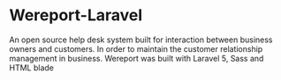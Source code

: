 # Wereport-Laravel
An open source help desk system built for interaction between business owners and customers. In order to maintain the customer relationship management in business. Wereport was built with Laravel 5, Sass and HTML blade
